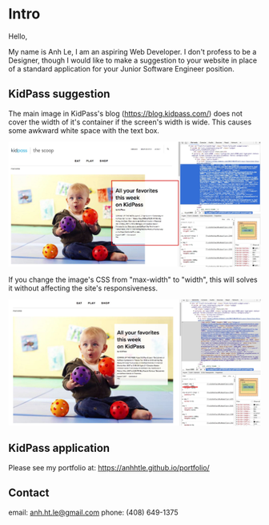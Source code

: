 # Intro

Hello,

My name is Anh Le, I am an aspiring Web Developer. I don't profess to be a Designer, though I would like to make a suggestion to your website in place of a standard application for your Junior Software Engineer position.

## KidPass suggestion

The main image in KidPass's blog (https://blog.kidpass.com/) does not cover the width of it's container if the screen's width is wide. This causes some awkward white space with the text box.

![alt tag](https://github.com/anhhtle/KidPass/blob/master/current-design.jpg)

If you change the image's CSS from "max-width" to "width", this will solves it without affecting the site's responsiveness.

![alt tag](https://github.com/anhhtle/KidPass/blob/master/UI-suggestion.jpg)

## KidPass application

Please see my portfolio at: https://anhhtle.github.io/portfolio/

## Contact

email: anh.ht.le@gmail.com
phone: (408) 649-1375